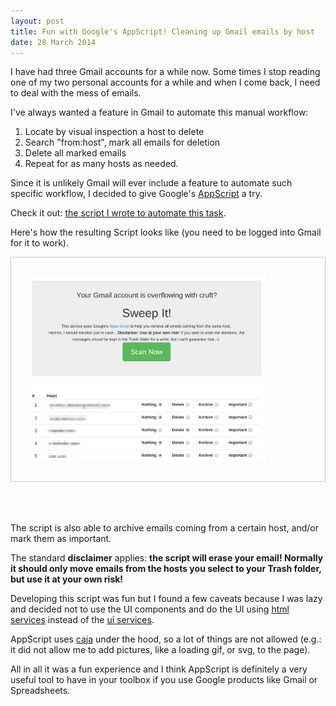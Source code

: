 ```yaml
---
layout: post
title: Fun with Google's AppScript! Cleaning up Gmail emails by host
date: 28 March 2014
---
```


I have had three Gmail accounts for a while now. Some times I stop
reading one of my two personal accounts for a while and when I come
back, I need to deal with the mess of emails.

I've always wanted a feature in Gmail to automate this manual workflow:

1. Locate by visual inspection a host to delete
2. Search "from:host", mark all emails for deletion
3. Delete all marked emails
4. Repeat for as many hosts as needed.

Since it is unlikely Gmail will ever include a feature to automate such
specific workflow, I decided to give Google's
[AppScript](https://developers.google.com/apps-script/) a try.

Check it out: [the script I wrote to automate this task](https://script.google.com/d/12ONoFC4Cg05GQI1Q1Y8G50AfWk3wvdmkanTryZ6KndbAdt_l7GGYWqBZ/edit?usp=sharing).

Here's how the resulting Script looks like (you need to be logged into
Gmail for it to work).

<div class="align_center" style="padding: 2em; border: 1px solid #ccc;">
  <a href="https://script.google.com/macros/s/AKfycbzjJCBslPATMZVvOPMVuwXRCLEAoeoZGAWwzUX4QgU/dev">
    <img style="max-width: 85%;" src="/images/gmail-sweeper.png" title="Gmail Sweeper" alt="Gmail Sweeper Screenshot" />
  </a>
</div>

<br/>
<br/>
<br/>

The script is also able to archive emails coming from a certain host,
and/or mark them as important.

The standard <strong>disclaimer</strong> applies: <strong>the script
will erase your email! Normally it should only move emails from the
hosts you select to your Trash folder, but use it at your own
risk!</strong>

Developing this script was fun but I found a few caveats because I was
lazy and decided not to use the UI components and do the UI using
[html services](https://developers.google.com/apps-script/execution_web_apps) instead of the
[ui services](https://developers.google.com/apps-script/guides/ui-service).

AppScript uses [caja](https://code.google.com/p/google-caja/) under the
hood, so a lot of things are not allowed (e.g.: it did not allow me to
add pictures, like a loading gif, or svg, to the page).

All in all it was a fun experience and I think AppScript is definitely a
very useful tool to have in your toolbox if you use Google products like
Gmail or Spreadsheets.
